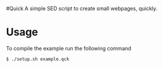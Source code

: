 #Quick
A simple SED script to create small webpages, quickly. 

# Usage
To compile the example run the following command
```console
$ ./setup.sh example.qck
```

